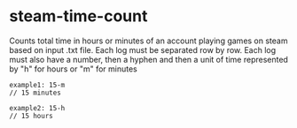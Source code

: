 # steam-time-count
Counts total time in hours or minutes of an account playing games on steam based on input .txt file. Each log must be separated row by row. Each log must also have a number, then a hyphen and then a unit of time represented by "h" for hours or "m" for minutes

    example1: 15-m
    // 15 minutes

    example2: 15-h
    // 15 hours
